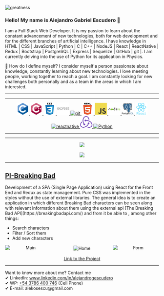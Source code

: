 ![greatness](https://user-images.githubusercontent.com/43653464/164103674-b1c2b92d-1be7-4f53-bcb8-4b59b1c124ba.jpg)

### Hello! My name is Alejandro Gabriel Escudero 💪

I am a Full Stack Web Developer. It is my passion to learn about the constant advancement of new technologies, both for web development and for the different branches of artificial intelligence. I have knowledge in HTML | CSS | JavaScript | Python | C | C++ | NodeJS | React | ReactNative | Redux | Bootstrap | PostgreSQL | Express | Sequelize | GitHub | git |. I am currently delving into the use of Python for its application in Physics.

🧑 How do I define myself?
I consider myself a person passionate about knowledge, constantly learning about new technologies. I love meeting people, working together to reach a goal. I am constantly looking for new challenges both personally and as a team in the areas in which I am interested.

---

---

<p align="center"> </a> <a href="https://www.cprogramming.com/" target="_blank"> <img src="https://raw.githubusercontent.com/devicons/devicon/master/icons/c/c-original.svg" alt="c" width="40" height="40"/> </a> <a href="https://www.w3schools.com/cpp/" target="_blank"> <img src="https://raw.githubusercontent.com/devicons/devicon/master/icons/cplusplus/cplusplus-original.svg" alt="cplusplus" width="40" height="40"/> </a> <a href="https://www.w3schools.com/css/" target="_blank"> <img src="https://raw.githubusercontent.com/devicons/devicon/master/icons/css3/css3-original-wordmark.svg" alt="css3" width="40" height="40"/> </a> <a href="https://expressjs.com" target="_blank"> <img src="https://raw.githubusercontent.com/devicons/devicon/master/icons/express/express-original-wordmark.svg" alt="express" width="40" height="40"/> </a> </a> <a href="https://git-scm.com/" target="_blank"> <img src="https://www.vectorlogo.zone/logos/git-scm/git-scm-icon.svg" alt="git" width="40" height="40"/> </a> <a href="https://www.w3.org/html/" target="_blank"> <img src="https://raw.githubusercontent.com/devicons/devicon/master/icons/html5/html5-original-wordmark.svg" alt="html5" width="40" height="40"/> </a> <a href="https://developer.mozilla.org/en-US/docs/Web/JavaScript" target="_blank"> <img src="https://raw.githubusercontent.com/devicons/devicon/master/icons/javascript/javascript-original.svg" alt="javascript" width="40" height="40"/> </a> <a href="https://nodejs.org" target="_blank"> <img src="https://raw.githubusercontent.com/devicons/devicon/master/icons/nodejs/nodejs-original-wordmark.svg" alt="nodejs" width="40" height="40"/> </a> <a href="https://www.postgresql.org" target="_blank"> <img src="https://raw.githubusercontent.com/devicons/devicon/master/icons/postgresql/postgresql-original-wordmark.svg" alt="postgresql" width="40" height="40"/> </a> <a href="https://reactjs.org/" target="_blank"> <img src="https://raw.githubusercontent.com/devicons/devicon/master/icons/react/react-original-wordmark.svg" alt="react" width="40" height="40"/> </a> <a href="https://reactnative.dev/" target="_blank"> <img src="https://reactnative.dev/img/header_logo.svg" alt="reactnative" width="40" height="40"/> </a> <a href="https://redux.js.org" target="_blank"> <img src="https://raw.githubusercontent.com/devicons/devicon/master/icons/redux/redux-original.svg" alt="redux" width="40" height="40"/> </a> <a href="https://www.python.org/" target="_blank"> <img src="https://upload.wikimedia.org/wikipedia/commons/thumb/0/0a/Python.svg/768px-Python.svg.png" alt="Python" width="40" height="40"/> </a> </p>

<hr/>

---

<p align="center">
<img src='https://github-readme-stats.vercel.app/api/top-langs/?username=alekosescu&theme=merko' />
</p>

<p align="center">
<img src='https://github-readme-stats.vercel.app/api?username=alekosescu&show_icons=true&theme=merko' />
</p>

---

## <a href="https://github.com/Alekosescu/Breaking_Bad_PI" target="_blank">PI-Breaking Bad</a>

<p>Development of a SPA (Single Page Application) using React for the Front End and Redux as state management. Pure CSS was implemented in the styles without the use of external libraries.
The general idea is to create an application in which different Breaking Bad characters can be seen along with relevant information about them using the external api [The Breaking Bad API](https://breakingbadapi.com/) and from it be able to , among other things:

   - Search characters
   - Filter / Sort them
   - Add new characters</p>
   
   <div align="center">
<img align="left" src="https://user-images.githubusercontent.com/43653464/164103886-0fef44c6-1867-472f-a6d9-d0a3e197df1a.jpg" alt="Main" width="30%"/>    
<img align="center" src="https://user-images.githubusercontent.com/43653464/164104331-88dcfa97-613a-41ce-9728-476e11cc53a3.jpg" alt="Home" width="30%"/>               <img align="right" src="https://user-images.githubusercontent.com/43653464/164104607-ddbca790-caa1-4c62-8866-78d854b0519d.jpg" alt="Form" width="30%"/>
  </div>
<br/>

<div align="center">
<a href="https://app-deploy1.vercel.app/home">
Link to the Project
</a>
</div>   

<hr/>
  Want to know more about me? Contact me   
  <br/>
✔ LinkedIn: <a href="http://www.linkedin.com/in/alejandrogescudero">www.linkedin.com/in/alejandrogescudero</a> <br/>
✔ WP: <a href="https://api.whatsapp.com/send?phone=543786400746&text=Thanks%20for%20reaching%20out!" target="_blank">+54 3786 400 746</a> (Cell Phone) <br/>
✔ E-mail: alekosescu@gmail.com <br/>
